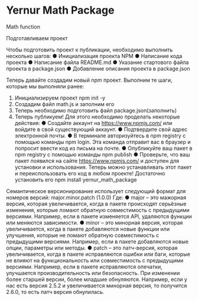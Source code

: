 # Yernur Math Package
Math function

Подготавливаем проект

Чтобы подготовить проект к публикации, необходимо выполнить несколько шагов:
● Инициализация проекта NPM
● Написание кода проекта
● Написание файла README.md
● Указание стартового файла проекта в package.json
● Добавление описания проекта в package.json

Теперь давайте создадим новый npm проект. Выполним те шаги, которые мы выполняли ранее:
1. Инициализируем проект npm init -y
2. Создадим файл math.js и заполним его
3. Теперь необходимо подготовить файл package.json(заполнить)
4. Теперь публикуем! Для этого необходимо проделать некоторые действия:
● Создайте аккаунт на https://www.npmjs.com/ или войдите в свой существующий аккаунт.
● Подтвердите свой адрес электронной почты.
● В терминале авторизуйтесь в npm registry с помощью команды npm login. Эта команда отправит вас в браузер и попросит ввести код из письма на почте.
● Опубликуйте ваш пакет в npm registry с помощью команды npm publish
● Проверьте, что ваш пакет появился на сайте https://www.npmjs.com/ и доступен для установки и использования.
Теперь можно устанавливать этот пакет и переиспользовать его код в любом проекте! Достаточно установить его npm install yernur_math_package

Семантическое версионирование использует следующий формат для номеров версий:
major.minor.patch (1.0.0)
Где:
● major – это мажорная версия, которая увеличивается, когда в пакете происходят серьёзные изменения, которые ломают обратную совместимость с предыдущими версиями. Например, если в пакете изменяется API, удаляются функции или меняются зависимости.
● minor – это минорная версия, которая увеличивается, когда в пакете добавляются новые функции или улучшения, которые не ломают обратную совместимость с предыдущими версиями. Например, если в пакете добавляются новые опции, параметры или методы.
● patch – это патч-версия, которая увеличивается, когда в пакете исправляются ошибки или баги, которые не влияют на функциональность или совместимость с предыдущими версиями. Например, если в пакете исправляются опечатки, улучшается производительность или безопасность. При изменении более старшей версии, более младшие обнуляются. Например, если у нас есть версия 2.5.2 и увеличивается минорная версия, то получится 2.6.0, то есть патч версия обнулилась.
